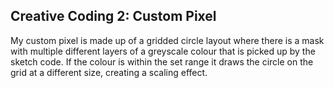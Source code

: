 ## Creative Coding 2: Custom Pixel

My custom pixel is made up of a gridded circle layout where there is a mask with multiple different layers of a greyscale colour that is picked up by the sketch code. If the colour is within the set range it draws the circle on the grid at a different size, creating a scaling effect.
